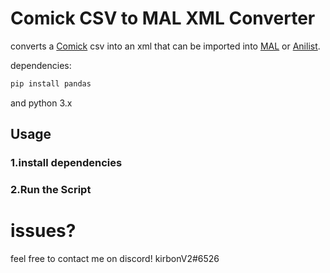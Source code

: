 
# Comick CSV to MAL XML Converter

converts a [Comick](https://comick.io/) csv into an xml that can be imported into [MAL](https://myanimelist.com/) or [Anilist](https://anilist.co/).

dependencies:

```sh
pip install pandas
```
and python 3.x
## Usage
### 1.install dependencies
### 2.Run the Script

# issues?
feel free to contact me on discord! kirbonV2#6526
